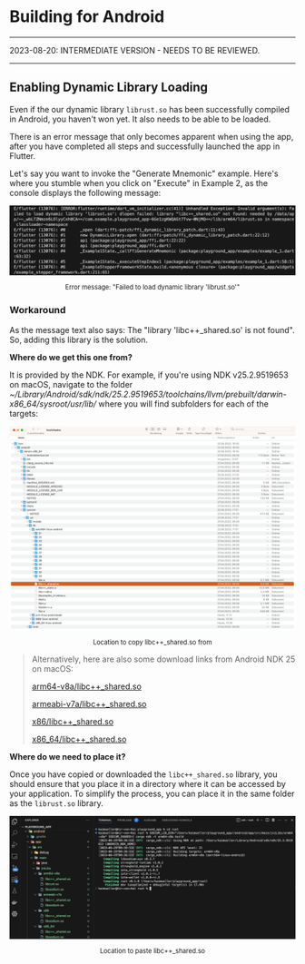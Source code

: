 # Building for Android

---

2023-08-20: INTERMEDIATE VERSION - NEEDS TO BE REVIEWED.

---

## Enabling Dynamic Library Loading

Even if the our dynamic library `librust.so` has been successfully compiled in Android, you haven't won yet. It also needs to be able to be loaded.

There is an error message that only becomes apparent when using the app, after you have completed all steps and successfully launched the app in Flutter.

Let's say you want to invoke the "Generate Mnemonic" example. Here's where you stumble when you click on "Execute" in Example 2, as the console displays the following message:

<figure style="margin:0;"><img src="../assets/playground/android-error-loading-dynamic-lib-failed.png" alt="Error message: Failed to load dynamic library 'librust.so'"><figcaption style="font-size: 0.8em;text-align:center;"><p>Error message: "Failed to load dynamic library 'librust.so'"</p></figcaption></figure>

### Workaround

As the message text also says: The "library 'libc++\_shared.so' is not found". So, adding this library is the solution.

**Where do we get this one from?**

It is provided by the NDK. For example, if you're using NDK v25.2.9519653 on macOS, navigate to the folder _~/Library/Android/sdk/ndk/25.2.9519653/toolchains/llvm/prebuilt/darwin-x86_64/sysroot/usr/lib/_ where you will find subfolders for each of the targets:

<figure style="margin:0;"><img src="../assets/playground/libcplusplus_copy.png" alt="Location to copy libc++_shared.so from"><figcaption style="font-size: 0.8em;text-align:center;"><p>Location to copy libc++_shared.so from</p></figcaption></figure>

> Alternatively, here are also some download links from Android NDK 25 on macOS:
>
> [arm64-v8a/libc++\_shared.so](../assets/download/arm64-v8a/libc++_shared.so)
>
> [armeabi-v7a/libc++\_shared.so](../assets/download/armeabi-v7a/libc++_shared.so)
>
> [x86/libc++\_shared.so](../assets/download/x86/libc++_shared.so)
>
> [x86_64/libc++\_shared.so](../assets/download/x86_64/libc++_shared.so)

**Where do we need to place it?**

Once you have copied or downloaded the `libc++_shared.so` library, you should ensure that you place it in a directory where it can be accessed by your application. To simplify the process, you can place it in the same folder as the `librust.so` library.

<figure style="margin:0;"><img src="../assets/playground/libcplusplus_paste.png" alt="Location to paste libc++_shared.so"><figcaption style="font-size: 0.8em;text-align:center;"><p>Location to paste libc++_shared.so</p></figcaption></figure>
